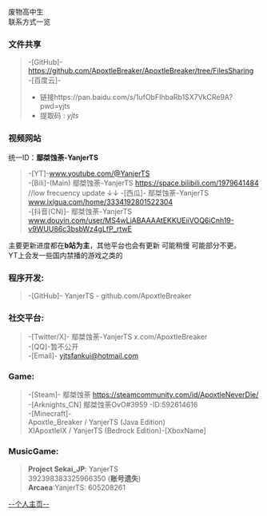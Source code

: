 废物高中生\
联系方式一览
### 文件共享
> -[GitHub]- https://github.com/ApoxtleBreaker/ApoxtleBreaker/tree/FilesSharing \
> -[百度云]- 
>- 链接https://pan.baidu.com/s/1ufObFIhbaRb1SX7VkCRe9A?pwd=yjts 
>- 提取码 : *yjts*   

### 视频网站
统一ID：**鄢桀蚀荼-YanjerTS**<br/>
> -[YT]-www.youtube.com/@YanjerTS  <br/>
> -[Bili]-(Main) 鄢桀蚀荼-YanjerTS https://space.bilibili.com/1979641484<br/>
//low frecuency update ↓↓
> -[西瓜]- 鄢桀蚀荼-YanjerTS www.ixigua.com/home/3334192801522304<br/>
> -[抖音(CN)]- 鄢桀蚀荼-YanjerTS www.douyin.com/user/MS4wLjABAAAAtEKKUEiiVOQ6iCnh19-v9WUU86c3bsbWz4gLfP_rtwE<br/>
 
主要更新进度都在**b站为主**，其他平台也会有更新 可能稍慢 可能部分不更。\
YT上会发一些国内禁播的游戏之类的

### 程序开发:
>-[GitHub]- YanjerTS  - github.com/ApoxtleBreaker<br/>

### 社交平台:
>-[Twitter/X]- 鄢桀蚀荼-YanjerTS x.com/ApoxtleBreaker<br/>
>-[QQ]-暂不公开<br/>
>-[Email]- yjtsfankui@hotmail.com<br/>

### Game:
>-[Steam]- 鄢桀蚀荼 https://steamcommunity.com/id/ApoxtleNeverDie/<br/>
>-[Arknights_CN] 鄢桀蚀荼OvO#3959 -ID:592614616<br/>
>-[Minecraft]- <br/>
Apoxtle_Breaker / YanjerTS (Java Edition)<br/>
XIApoxtleIX / YanjerTS (Bedrock Edition)-[XboxName]<br/>

### MusicGame:
>**Project Sekai_JP**: YanjerTS \
392398383325966350 (**账号遗失**)<br/>
**Arcaea**:YanjerTS: 605208261<br/>

[--个人主页--](https://apoxtlebreaker.github.io/ApoxtleBreaker/)

